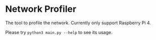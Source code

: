 # Network Profiler

The tool to profile the network. Currently only support Raspberry Pi 4.

Please try `python3 main.py --help` to see its usage.
